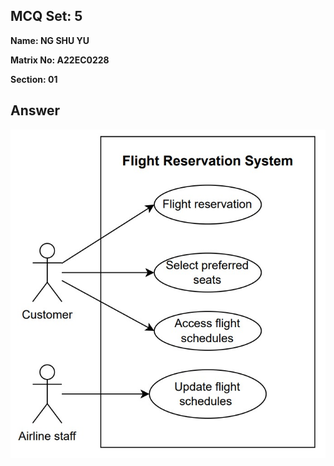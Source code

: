 ## MCQ Set: 5

**Name: NG SHU YU**

**Matrix No: A22EC0228**

**Section: 01**

## Answer
<img src="drawio_image/uc3.jpeg" alt=""/></a>